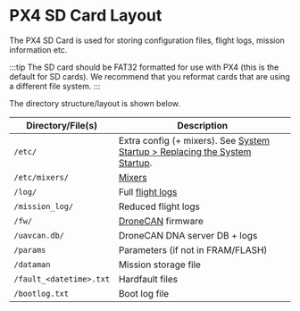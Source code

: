 # PX4 SD Card Layout

The PX4 SD Card is used for storing configuration files, flight logs, mission information etc. 

:::tip
The SD card should be FAT32 formatted for use with PX4 (this is the default for SD cards).
We recommend that you reformat cards that are using a different file system.
:::

The directory structure/layout is shown below.

Directory/File(s) | Description
--- | ---
`/etc/` | Extra config (+ mixers). See [System Startup > Replacing the System Startup](../concept/system_startup.md#replacing-the-system-startup).
`/etc/mixers/` | [Mixers](../concept/mixing.md)
`/log/` | Full [flight logs](../dev_log/logging.md)
`/mission_log/` | Reduced flight logs
`/fw/` | [DroneCAN](../dronecan/README.md) firmware
`/uavcan.db/` | DroneCAN DNA server DB + logs
`/params` | Parameters (if not in FRAM/FLASH)
`/dataman` | Mission storage file
`/fault_<datetime>.txt` | Hardfault files
`/bootlog.txt` | Boot log file
